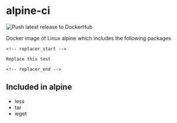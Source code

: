 # alpine-ci

![Push latest release to DockerHub](https://github.com/unfor19/alpine-ci/workflows/Push%20latest%20version%20to%20DockerHub/badge.svg)

Docker image of Linux alpine which includes the following packages

```
<!-- replacer_start -->

Replace this test

<!-- replacer_end -->
```

## Included in alpine

- less
- tar
- wget